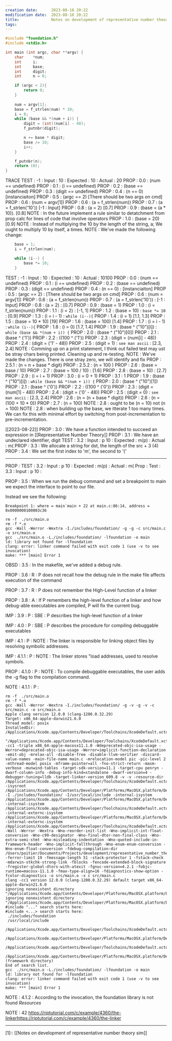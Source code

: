 ```yaml
---
creation date:		2023-08-18 20:22
modification date:	2023-08-18 20:22
title: 				Notes on development of representative number theory sim
tags:
---
```

```C
#include "foundation.h"
#include <stdio.h>

int main (int argc, char **argv) {
    char    *num;
    int     i;
    int     base;
    int     digit;
    int     n = 0;

    if (argc < 2){
        return 0;
    }
    
    num = argv[1];
    base = f_strlen(num) * 10;
    i = 0;
    while (base && *(num + i)) {
        digit = (int)(num[i] - 48);
        f_putnbr(digit);

        n += base * digit;
        base /= 10;
        i++;
    }

    f_putnbr(n);
    return (0);
}
```

TRACE
TEST : -1 : Input : 10 : Expected : 10 : Actual : 20
PROP : 0.0 : (num == undefined)
PROP : 0.1 : (i == undefined)
PROP : 0.2 : (base == undefined)
PROP : 0.3 : (digit == undefined)
PROP : 0.4 : (n == 0)                [instanciaiton]
PROP : 0.5 : (argc == 2)            [There should be two args on cmd]
PROP : 0.6 : (num = argv[1])
PROP : 0.6 : (a = f_strlen(num)) 
PROP : 0.7 : (a = f_strlen('10')) [-1 : Input]
PROP : 0.8 : (a = 2)                 [0.7]
PROP : 0.9 : (base = (a * 10)).   [0.8]
NOTE : In the future implement a rule similar to detatchment from prop calc for lines of code that involve operators
PROP : 1.0 : (base = 20)            [0.9]
NOTE : Instead of multiplying the 10 by the length of the string, a; We ought to multiply 10 by itself, a times. 
NOTE : We've made the following change:

```C
	base = 1;
    i = f_strlen(num);

    while (i--) {
        base *= 10;
    } 
```

TEST : -1 : Input : 10 : Expected : 10 : Actual : 10100
PROP : 0.0 : (num == undefined)
PROP : 0.1 : (i == undefined)
PROP : 0.2 : (base == undefined)
PROP : 0.3 : (digit == undefined)
PROP : 0.4 : (n == 0) : [instanciaiton]
PROP : 0.5 : (argc == 2) : [There should be two args on cmd]
PROP : 0.6 : (num = argv[1])
PROP : 0.6 : (a = f_strlen(num))
PROP : 0.7 : (a = f_strlen('10')) : [-1 : Input]
PROP : 0.8 : (a = 2) : [0.7]
PROP : 0.9 : (base = 1) 
PROP : 1.0 : (i = f_strlen(num))
PROP : 1.1 : (i = 2) : [-1, 1]
PROP : 1.2 : (base = 10) : `base *= 10` : [0.9]
PROP : 1.3 : (i = i - 1) : `while (i--){`
PROP : 1.4 : (i = 1) [1.1, 1.3]
PROP : 1.5 : (base = 10 * 10) [19]
PROP : 1.6 : (base = 100) [1.4]
PROP : 1.7 : (i = i - 1) : `while (i--){`
PROP : 1.8 : (i = 0) [1.7, 1.4]
PROP : 1.9 : (base ^ ("10")[i]) : `while (base && *(num + i)) {`
PROP : 2.0 : (base ^ ("10")[0]) 
PROP : 2.1 : (base ^ ('1'))
PROP : 2.2 : ((100 ^ ('1'))
PROP : 2.3 : (digit = (num[i] - 48)) 
PROP : 2.4 : (digit = ('1' - 48)) 
PROP : 2.5 : (digit = 1) : `see man ascii` : [2.3, 2.4]
NOTE : Comming up on a print statement, I think out failed test may ust be stray chars being printed. Cleaning up and re-testing. 
NOTE : We've made the changes. There is one stray zero, we will identify and fix
PROP : 2.5.1 : (n = n +  base * digit)
PROP : 2.5.2 : (n = 100 )
PROP : 2.6 : (base = base / 10)
PROP : 2.7 : (base = 100 / 10) : [1.6]
PROP : 2.8 : (base = 10) : [2.7]
PROP : 2.9 : (i = i + 1)
PROP : 3.0 : (i = 0 + 1)
PROP : 3.1 :  1
PROP : 1.9 : (base ^ ("10")[i]) : `while (base && *(num + i)) {`
PROP : 2.0 : (base ^ ("10")[1]) 
PROP : 2.1 : (base ^ ('0'))
PROP : 2.2 : ((100 ^ ('0'))
PROP : 2.3 : (digit = (num[1] - 48)) 
PROP : 2.4 : (digit = ('0' - 48)) 
PROP : 2.5 : (digit = 0) : `see man ascii` : [2.3, 2.4]
PROP : 2.6 : (n = (n +  base * digit))
PROP : 2.6 : (n = (100 +  10 * 0))
PROP : 2.7 : (n = 100)
NOTE : 2.8 :  ought to be (n = 10) not (n = 100)
NOTE : 2.8 :  when building up the base, we itterate 1 too many times. We can fix this with minimal effort by switching from post-incrementation to pre-incrementation.

[[2023-08-22]]
PROP : 3.0 : We have a function intended to succeed an expression in [[Representative Number Theory]]
PROP : 3.1 : We have an undeclared identifier, digit
TEST : 3.2 : Input : p 10 : Expected : m(p) : Actual : m(
PROP : 3.3 : We allocate a string for dst, the length of the src + 3 (4)
PROP : 3.4 : We set the first index to 'm', the second to '('

---
PROP : TEST : 3.2 : Input : p 10 : Expected : m(p) : Actual : m( 
Prop : Test : 3.3 : Input : p 10 : 

PROP : 3.5 : When we run the debug command and set a breakpoint to main we expect the interface to point to our file. 

Instead we see the following:
```
Breakpoint 1: where = main`main + 22 at main.c:86:14, address = 0x0000000100003c36
```

```
rm -f  ./src/main.o
rm -f *.o
gcc -Wall -Werror -Wextra -I./includes/foundation/ -g -g -c src/main.c -o src/main.o
gcc  ./src/main.o -L./includes/foundation/ -lfoundation -o main
ld: library not found for -lfoundation
clang: error: linker command failed with exit code 1 (use -v to see invocation)
make: *** [main] Error 1
```

OBSD : 3.5 : In the makefile, we've added a debug rule.  

PROP : 3.6 : R : P does not recall how the debug rule in the make file affects execution of the command

PROP : 3.7 : R : P does not remember the High-Level function of a linker

PROP : 3.8 : A : If P remembers the high-level function of a linker and how debug-able executables are compiled, P will fix the current bug.

IMP : 3.9 : P : SBE : P describes the high-level function of a linker 

IMP : 4.0 : P : SBE : P describes the procedure for compiling debuggable executables

IMP : 4.1 : P : NOTE : The linker is responsible for linking object files by resolving symbolic addresses. 

IMP : 4.1.1 : P : NOTE : The linker stores "load addresses, used to resolve symbols.

PROP : 4.1.0 : P : NOTE : To compile debuggable executables, the user adds the -g flag to the compilation command. 

NOTE : 4.1.1 : P : 
```
rm -f  ./src/main.o
rm -f *.o
gcc -Wall -Werror -Wextra -I./includes/foundation/ -g -v -g -v -c src/main.c -o src/main.o
Apple clang version 12.0.0 (clang-1200.0.32.29)
Target: x86_64-apple-darwin21.6.0
Thread model: posix
InstalledDir: /Applications/Xcode.app/Contents/Developer/Toolchains/XcodeDefault.xctoolchain/usr/bin
 "/Applications/Xcode.app/Contents/Developer/Toolchains/XcodeDefault.xctoolchain/usr/bin/clang" -cc1 -triple x86_64-apple-macosx11.1.0 -Wdeprecated-objc-isa-usage -Werror=deprecated-objc-isa-usage -Werror=implicit-function-declaration -emit-obj -mrelax-all -disable-free -disable-llvm-verifier -discard-value-names -main-file-name main.c -mrelocation-model pic -pic-level 2 -mthread-model posix -mframe-pointer=all -fno-strict-return -masm-verbose -munwind-tables -target-sdk-version=11.1 -target-cpu penryn -dwarf-column-info -debug-info-kind=standalone -dwarf-version=4 -debugger-tuning=lldb -target-linker-version 609.8 -v -v -resource-dir /Applications/Xcode.app/Contents/Developer/Toolchains/XcodeDefault.xctoolchain/usr/lib/clang/12.0.0 -isysroot /Applications/Xcode.app/Contents/Developer/Platforms/MacOSX.platform/Developer/SDKs/MacOSX.sdk -I ./includes/foundation/ -I/usr/local/include -internal-isystem /Applications/Xcode.app/Contents/Developer/Platforms/MacOSX.platform/Developer/SDKs/MacOSX.sdk/usr/local/include -internal-isystem /Applications/Xcode.app/Contents/Developer/Toolchains/XcodeDefault.xctoolchain/usr/lib/clang/12.0.0/include -internal-externc-isystem /Applications/Xcode.app/Contents/Developer/Platforms/MacOSX.platform/Developer/SDKs/MacOSX.sdk/usr/include -internal-externc-isystem /Applications/Xcode.app/Contents/Developer/Toolchains/XcodeDefault.xctoolchain/usr/include -Wall -Werror -Wextra -Wno-reorder-init-list -Wno-implicit-int-float-conversion -Wno-c99-designator -Wno-final-dtor-non-final-class -Wno-extra-semi-stmt -Wno-misleading-indentation -Wno-quoted-include-in-framework-header -Wno-implicit-fallthrough -Wno-enum-enum-conversion -Wno-enum-float-conversion -fdebug-compilation-dir /Users/poitier/Documents/Projects/development/representative_number_theory_sim -ferror-limit 19 -fmessage-length 51 -stack-protector 1 -fstack-check -mdarwin-stkchk-strong-link -fblocks -fencode-extended-block-signature -fregister-global-dtors-with-atexit -fgnuc-version=4.2.1 -fobjc-runtime=macosx-11.1.0 -fmax-type-align=16 -fdiagnostics-show-option -fcolor-diagnostics -o src/main.o -x c src/main.c
clang -cc1 version 12.0.0 (clang-1200.0.32.29) default target x86_64-apple-darwin21.6.0
ignoring nonexistent directory "/Applications/Xcode.app/Contents/Developer/Platforms/MacOSX.platform/Developer/SDKs/MacOSX.sdk/usr/local/include"
ignoring nonexistent directory "/Applications/Xcode.app/Contents/Developer/Platforms/MacOSX.platform/Developer/SDKs/MacOSX.sdk/Library/Frameworks"
#include "..." search starts here:
#include <...> search starts here:
 ./includes/foundation
 /usr/local/include
 /Applications/Xcode.app/Contents/Developer/Toolchains/XcodeDefault.xctoolchain/usr/lib/clang/12.0.0/include
 /Applications/Xcode.app/Contents/Developer/Platforms/MacOSX.platform/Developer/SDKs/MacOSX.sdk/usr/include
 /Applications/Xcode.app/Contents/Developer/Toolchains/XcodeDefault.xctoolchain/usr/include
 /Applications/Xcode.app/Contents/Developer/Platforms/MacOSX.platform/Developer/SDKs/MacOSX.sdk/System/Library/Frameworks (framework directory)
End of search list.
gcc  ./src/main.o -L./includes/foundation/ -lfoundation -o main
ld: library not found for -lfoundation
clang: error: linker command failed with exit code 1 (use -v to see invocation)
make: *** [main] Error 1
```

NOTE : 4.1.2 : According to the invocation, the foundation library is not found
*Resources*

NOTE : 42
https://riptutorial.com/c/example/4360/the-linkerhttps://riptutorial.com/c/example/4360/the-linker




---
[1]:: [[Notes on development of representative number theory sim]]